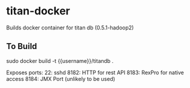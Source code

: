 titan-docker
============
Builds docker container for titan db (0.5.1-hadoop2)

To Build
--------
sudo docker build -t {{username}}/titandb .

Exposes ports:
22: sshd
8182: HTTP for rest API
8183: RexPro for native access
8184: JMX Port (unlikely to be used)